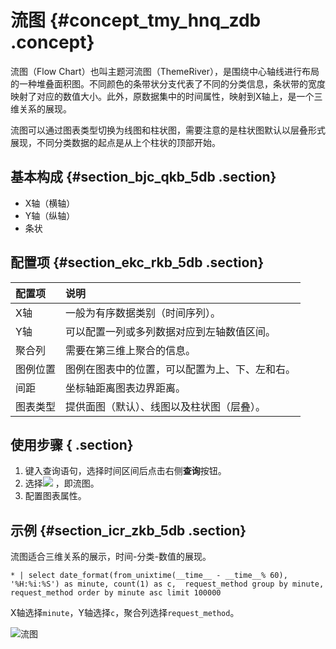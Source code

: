 # 流图 {#concept_tmy_hnq_zdb .concept}

流图（Flow Chart）也叫主题河流图（ThemeRiver），是围绕中心轴线进行布局的一种堆叠面积图。不同颜色的条带状分支代表了不同的分类信息，条状带的宽度映射了对应的数值大小。此外，原数据集中的时间属性，映射到X轴上，是一个三维关系的展现。

流图可以通过图表类型切换为线图和柱状图，需要注意的是柱状图默认以层叠形式展现，不同分类数据的起点是从上个柱状的顶部开始。

## 基本构成 {#section_bjc_qkb_5db .section}

-   X轴（横轴）
-   Y轴（纵轴）
-   条状

## 配置项 {#section_ekc_rkb_5db .section}

|配置项|说明|
|:--|:-|
|X轴|一般为有序数据类别（时间序列）。|
|Y轴|可以配置一列或多列数据对应到左轴数值区间。|
|聚合列|需要在第三维上聚合的信息。|
|图例位置|图例在图表中的位置，可以配置为上、下、左和右。|
|间距|坐标轴距离图表边界距离。|
|图表类型|提供面图（默认）、线图以及柱状图（层叠）。|

## 使用步骤 { .section}

1.  键入查询语句，选择时间区间后点击右侧**查询**按钮。
2.  选择![](https://cdn.yuque.com/lark/2018/png/60648/1523259620923-eda62d27-7223-4054-9eef-42825f52f2ae.png) ，即流图。
3.  配置图表属性。

## 示例 {#section_icr_zkb_5db .section}

流图适合三维关系的展示，时间-分类-数值的展现。

```
* | select date_format(from_unixtime(__time__ - __time__% 60), '%H:%i:%S') as minute, count(1) as c,  request_method group by minute, request_method order by minute asc limit 100000
```

X轴选择`minute`，Y轴选择`c`，聚合列选择`request_method`。

![](images/5737_zh-CN.png "流图")

